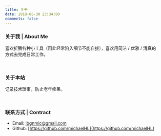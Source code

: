```yaml
---
title: 关于
date: 2018-06-30 23:34:00
comments: false
---
```


### 关于我 | About Me

喜欢折腾各种小工具（因此经常陷入细节不能自拔），喜欢用简洁 / 优雅 / 清真的方式去完成日常工作。

<br>

### 关于本站

记录技术琐事，防止老年痴呆。

<br>

### 联系方式 | Contract

- Email: [lbgnmic@gmail.com](mailto:lbgnmic@gmail.com)
- Github: [https://github.com/michaelHL](https://github.com/michaelHL)

[blog]: https://notes.shinemic.cn

